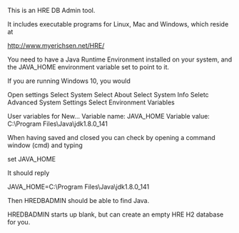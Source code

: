 This is an HRE DB Admin tool.

It includes executable programs for Linux, Mac and Windows, which reside at 

http://www.myerichsen.net/HRE/

You need to have a Java Runtime Environment installed on your system, and the JAVA_HOME environment variable set to point to it.

If you are running Windows 10, you would

Open settings Select System Select About Select System Info Seletc Advanced System Settings Select Environment Variables

User variables for New... Variable name: JAVA_HOME Variable value: C:\Program Files\Java\jdk1.8.0_141

When having saved and closed you can check by opening a command window (cmd) and typing

set JAVA_HOME

It should reply 

JAVA_HOME=C:\Program Files\Java\jdk1.8.0_141

Then HREDBADMIN should be able to find Java.

HREDBADMIN starts up blank, but can create an empty HRE H2 database for you.

